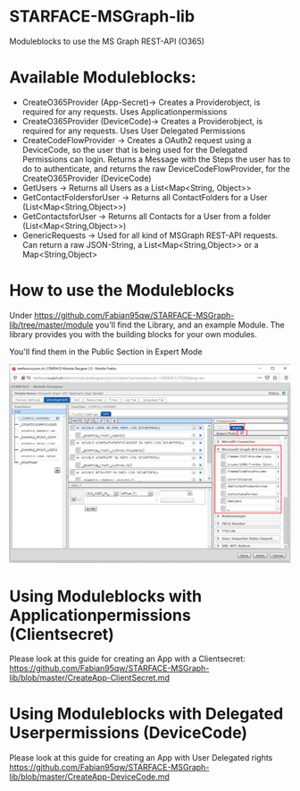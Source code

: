 
# STARFACE-MSGraph-lib 
Moduleblocks to use the MS Graph REST-API (O365)

# Available Moduleblocks:
- CreateO365Provider (App-Secret)-> Creates a Providerobject, is required for any requests. Uses Applicationpermissions
- CreateO365Provider (DeviceCode)-> Creates a Providerobject, is required for any requests. Uses User Delegated Permissions
- CreateCodeFlowProvider -> Creates a OAuth2 request using a DeviceCode, so the user that is being used for the Delegated Permissions can login. Returns a Message with the Steps the user has to do to authenticate, and returns the raw DeviceCodeFlowProvider, for the CreateO365Provider (DeviceCode)
- GetUsers -> Returns all Users as a List<Map<String, Object>> 
- GetContactFoldersforUser -> Returns all ContactFolders for a User (List<Map<String,Object>>)
- GetContactsforUser -> Returns all Contacts for a User from a folder (List<Map<String,Object>>)
- GenericRequests -> Used for all kind of MSGraph REST-API requests. Can return a raw JSON-String, a List<Map<String,Object>> or a Map<String,Object> 

# How to use the Moduleblocks
Under https://github.com/Fabian95qw/STARFACE-MSGraph-lib/tree/master/module you'll find the Library, and an example Module. 
The library provides you with the building blocks for your own modules.

You'll find them in the Public Section in Expert Mode

  ![Moduleblocks](/img/moduleblocks.png "Moduleblocks")
  
# Using Moduleblocks with Applicationpermissions (Clientsecret)
Please look at this guide for creating an App with a Clientsecret: https://github.com/Fabian95qw/STARFACE-MSGraph-lib/blob/master/CreateApp-ClientSecret.md

# Using Moduleblocks with Delegated Userpermissions (DeviceCode)
Please look at this guide for creating an App with User Delegated rights https://github.com/Fabian95qw/STARFACE-MSGraph-lib/blob/master/CreateApp-DeviceCode.md
